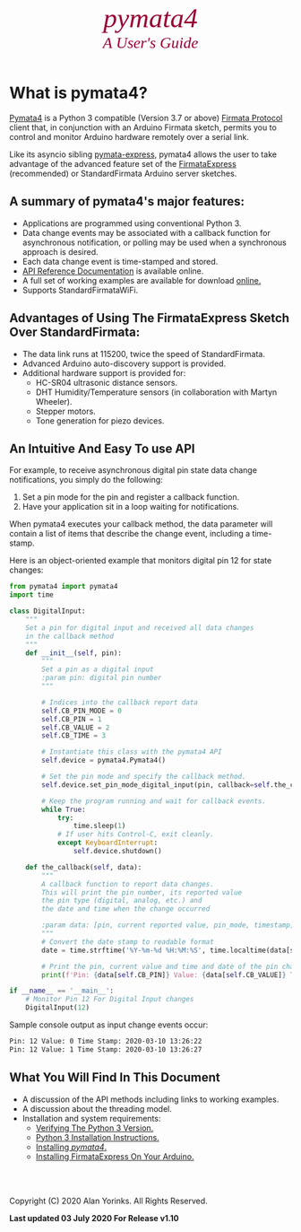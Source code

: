 

<div style="text-align:center;color:#990033; font-family:times, serif; font-size:3.5em"><i>pymata4</i></div>
<div style="text-align:center;color:#990033; font-family:times, serif; font-size:2em"><i>A User's Guide</i></div>

<br>

# What is pymata4? 

[Pymata4](https://github.com/MrYsLab/pymata4) is a Python 3 compatible (Version 3.7 or above)  [Firmata Protocol](https://github.com/firmata/protocol) 
client that, in conjunction with an Arduino Firmata sketch, permits you to control and monitor Arduino hardware
remotely over a serial link.

Like its asyncio sibling [pymata-express,](https://mryslab.github.io/pymata-express/) pymata4 allows the user to take
advantage of the advanced feature set of 
the [FirmataExpress](https://github.com/MrYsLab/FirmataExpress) (recommended) or StandardFirmata 
Arduino server sketches. 


## A summary of pymata4's major features:

* Applications are programmed using conventional Python 3.
* Data change events may be associated with a callback function for asynchronous notification, 
or polling may be used when a synchronous approach is desired.
* Each data change event is time-stamped and stored.
* [API Reference Documentation](https://htmlpreview.github.com/?https://github.com/MrYsLab/pymata4/blob/master/html/pymata4/index.html) 
 is available online.
* A full set of working examples
are available for download [online.](https://github.com/MrYsLab/pymata4/tree/master/examples)
* Supports StandardFirmataWiFi.


## Advantages of Using The FirmataExpress Sketch Over StandardFirmata:

* The data link runs at 115200, twice the speed of StandardFirmata.
* Advanced Arduino auto-discovery support is provided.
* Additional hardware support is provided for:
    * HC-SR04 ultrasonic distance sensors.
    * DHT Humidity/Temperature sensors (in collaboration with Martyn Wheeler).
    * Stepper motors.
    * Tone generation for piezo devices.
    

## An Intuitive And Easy To use API

For example, to receive asynchronous digital pin state data change notifications, you simply do the following:

1. Set a pin mode for the pin and register a callback function.
2. Have your application sit in a loop waiting for notifications.
    
When pymata4 executes your callback method, the data parameter will contain
a list of items that describe the change event, including a time-stamp.

Here is an object-oriented example that monitors digital pin 12 for state changes:

```python
from pymata4 import pymata4
import time

class DigitalInput:
    """
    Set a pin for digital input and received all data changes
    in the callback method
    """
    def __init__(self, pin):
        """
        Set a pin as a digital input
        :param pin: digital pin number
        """

        # Indices into the callback report data
        self.CB_PIN_MODE = 0
        self.CB_PIN = 1
        self.CB_VALUE = 2
        self.CB_TIME = 3

        # Instantiate this class with the pymata4 API
        self.device = pymata4.Pymata4()

        # Set the pin mode and specify the callback method.
        self.device.set_pin_mode_digital_input(pin, callback=self.the_callback)

        # Keep the program running and wait for callback events.
        while True:
            try:
                time.sleep(1)
            # If user hits Control-C, exit cleanly.
            except KeyboardInterrupt:
                self.device.shutdown()

    def the_callback(self, data):
        """
        A callback function to report data changes.
        This will print the pin number, its reported value
        the pin type (digital, analog, etc.) and
        the date and time when the change occurred

        :param data: [pin, current reported value, pin_mode, timestamp]
        """
        # Convert the date stamp to readable format
        date = time.strftime('%Y-%m-%d %H:%M:%S', time.localtime(data[self.CB_TIME]))

        # Print the pin, current value and time and date of the pin change event.
        print(f'Pin: {data[self.CB_PIN]} Value: {data[self.CB_VALUE]} Time Stamp: {date}')

if __name__ == '__main__':
    # Monitor Pin 12 For Digital Input changes
    DigitalInput(12)

```

Sample console output as input change events occur:
```bash
Pin: 12 Value: 0 Time Stamp: 2020-03-10 13:26:22
Pin: 12 Value: 1 Time Stamp: 2020-03-10 13:26:27
```


## What You Will Find In This Document

* A discussion of the API methods including links to working examples.
* A discussion about the threading model.
* Installation and system requirements:
    * [Verifying The Python 3 Version.](./python_3_verify/#how-to-verify-the-python-3-version-installed) 
    * [Python 3 Installation Instructions.](./python_install/#installing-python-37-or-greater)
    * [Installing _pymata4_.](./install_pymata4/#before-you-install)
    * [Installing FirmataExpress On Your Arduino.](./firmata_express/#installation-instructions)


<br>
<br>

Copyright (C) 2020 Alan Yorinks. All Rights Reserved.

**Last updated 03 July 2020 For Release v1.10**
